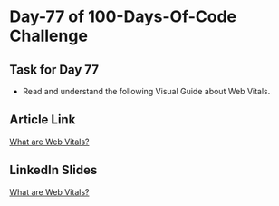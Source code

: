 # Day-77 of 100-Days-Of-Code Challenge

## Task for Day 77

- Read and understand the following Visual Guide about Web Vitals.

## Article Link

[What are Web Vitals?](https://roadmap.sh/guides/what-are-web-vitals)

## LinkedIn Slides

[What are Web Vitals?](https://www.linkedin.com/posts/hasan-raza-2581hr_web-vitals-activity-7211632293310869504-XBas?utm_source=share&utm_medium=member_desktop)